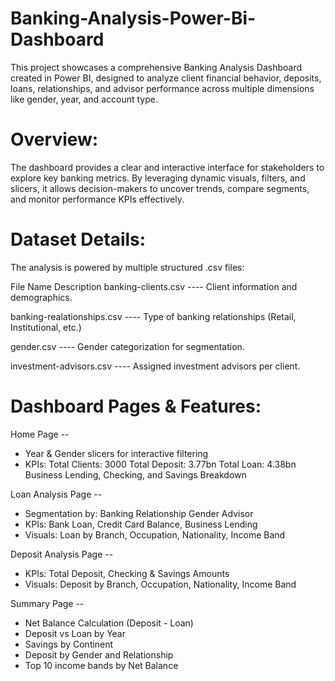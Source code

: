 # Banking-Analysis-Power-Bi-Dashboard
This project showcases a comprehensive Banking Analysis Dashboard created in Power BI, designed to analyze client financial behavior, deposits, loans, relationships, and advisor performance across multiple dimensions like gender, year, and account type.

# Overview:
The dashboard provides a clear and interactive interface for stakeholders to explore key banking metrics. By leveraging dynamic visuals, filters, and slicers, it allows decision-makers to uncover trends, compare segments, and monitor performance KPIs effectively.

# Dataset Details:
The analysis is powered by multiple structured .csv files:

File Name	Description
banking-clients.csv    ----    Client information and demographics.

banking-realationships.csv    ----    Type of banking relationships (Retail, Institutional, etc.)

gender.csv    ----    Gender categorization for segmentation.

investment-advisors.csv    ----    Assigned investment advisors per client.

# Dashboard Pages & Features:
Home Page --
* Year & Gender slicers for interactive filtering
* KPIs:
      Total Clients: 3000
      Total Deposit: 3.77bn
      Total Loan: 4.38bn
      Business Lending, Checking, and Savings Breakdown

Loan Analysis Page --
* Segmentation by:
      Banking Relationship
      Gender
      Advisor
* KPIs:
      Bank Loan, Credit Card Balance, Business Lending
* Visuals:
      Loan by Branch, Occupation, Nationality, Income Band

Deposit Analysis Page --
* KPIs:
      Total Deposit, Checking & Savings Amounts
* Visuals:
      Deposit by Branch, Occupation, Nationality, Income Band

Summary Page --
* Net Balance Calculation (Deposit - Loan)
* Deposit vs Loan by Year
* Savings by Continent
* Deposit by Gender and Relationship
* Top 10 income bands by Net Balance

